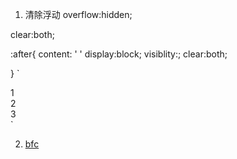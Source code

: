 1. 清除浮动
overflow:hidden;


clear:both;


:after{
    content: ' '
    display:block;
    visiblity:;
    clear:both;


}
`
<div>
    <div>1</div>
    <div>2</div>
    <div>3</div>
</div>
`

2. [bfc](https://blog.csdn.net/sinat_36422236/article/details/88763187)
